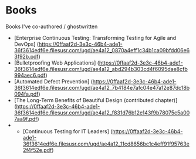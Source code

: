 # Books
Books I've co-authored / ghostwritten
- [Enterprise Continuous Testing: Transforming Testing for Agile and DevOps] (https://0ffaaf2d-3e3c-46b4-ade1-36f3614edf6e.filesusr.com/ugd/ae4a12_0870a4eff1c34b1ca09bfdd06e63f92b.pdf)
- [Bulletproofing Web Applications] (https://0ffaaf2d-3e3c-46b4-ade1-36f3614edf6e.filesusr.com/ugd/ae4a12_abd294b303cd4f6095dae8cfb994aec6.pdf)
- [Automated Defect Prevention] (https://0ffaaf2d-3e3c-46b4-ade1-36f3614edf6e.filesusr.com/ugd/ae4a12_7b4184e7afc04e47a12e87dc18b094fa.pdf)
- [The Long-Term Benefits of Beautiful Design (contributed chapter)] (https://0ffaaf2d-3e3c-46b4-ade1-36f3614edf6e.filesusr.com/ugd/ae4a12_f831d76b12e143f9b78075c5a007aa9f.pdf)
- - [Continuous Testing for IT Leaders] (https://0ffaaf2d-3e3c-46b4-ade1-36f3614edf6e.filesusr.com/ugd/ae4a12_11cd8656bc1c4eff91f95763e2f4f52e.pdf)
